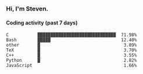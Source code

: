 ### Hi, I'm Steven.

#### Coding activity (past 7 days)
```
C           ▓▓▓▓▓▓▓▓▓▓▓▓▓▓▓▓▓▓▓▓▓▓▓▓▓▓▓▓▓▓  71.98%
Bash        ▓▓▓▓▓                           12.40%
other       ▓                                3.89%
TeX         ▓                                3.70%
C++         ▓                                3.55%
Python      ▓                                2.82%
JavaScript                                   1.66%
```

